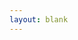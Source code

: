 ```yaml
---
layout: blank
---
```


<canvas id = "affpol-map" class=""></canvas>
<script src='/assets/js/charts/map.js' data-canvasid="affpol-map" data-source="/assets/data/affpol-map.json" data-scaleminlabel = "Less" data-scalemaxlabel = "More"></script>

